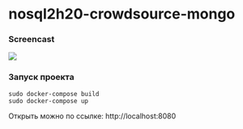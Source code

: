# nosql2h20-crowdsource-mongo

### Screencast
![](https://github.com/moevm/nosql2h20-crowdsource-mongo/blob/master/test.gif)

### Запуск проекта
```
sudo docker-compose build 
sudo docker-compose up
```
Открыть можно по ссылке: http://localhost:8080
